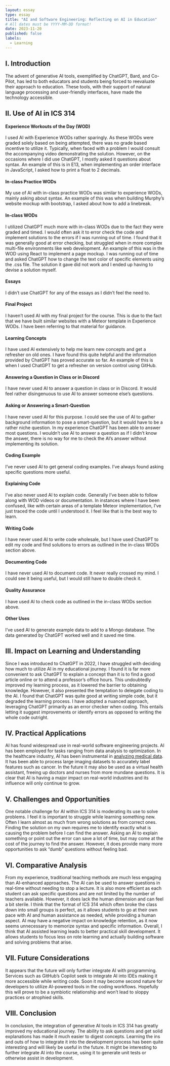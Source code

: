 ```yaml
---
layout: essay
type: essay
title: "AI and Software Engineering: Reflecting on AI in Education"
# All dates must be YYYY-MM-DD format!
date: 2023-11-20
published: false
labels:
  - Learning
---
```


## I. Introduction
The advent of generative AI tools, exemplified by ChatGPT, Bard, and Co-Pilot, has led to both educators and students being forced to reevaluate their approach to education. These tools, with their support of natural language processing and user-friendly interfaces, have made the technology accessible. 

## II. Use of AI in ICS 314

#### Experience Workouts of the Day (WOD)
I used AI with Experience WODs rather sparingly. As these WODs were graded solely based on being attempted, there was no grade based incentive to utilize it. Typically, when faced with a problem I would consult the accompanying video demonstrating the solution. However, on the occasions where I did use ChatGPT, I mostly asked it questions about syntax. An example of this is in E13, when implementing an order interface in JavaScript, I asked how to print a float to 2 decimals.

#### In-class Practice WODs
My use of AI with in-class practice WODs was similar to experience WODs, mainly asking about syntax. An example of this was when building Murphy’s website mockup with bootstrap, I asked about how to add a linebreak.

#### In-class WODs
I utilized ChatGPT much more with in-class WODs due to the fact they were graded and timed. I would often ask it to error check the code and implement solutions to the errors if I was running out of time. I found that it was generally good at error checking, but struggled when in more complex multi-file environments like web development. An example of this was in the WOD using React to implement a page mockup. I was running out of time and asked ChatGPT how to change the text color of specific elements using the .css file. The solution it gave did not work and I ended up having to devise a solution myself.

#### Essays
I didn’t use ChatGPT for any of the essays as I didn’t feel the need to.

#### Final Project
I haven’t used AI with my final project for the course. This is due to the fact that we have built similar websites with a Meteor template in Experience WODs. I have been referring to that material for guidance.

#### Learning Concepts
I have used AI extensively to help me learn new concepts and get a refresher on old ones. I have found this quite helpful and the information provided by ChatGPT has proved accurate so far. An example of this is when I used ChatGPT to get a refresher on version control using GitHub.

#### Answering a Question in Class or in Discord
I have never used AI to answer a question in class or in Discord. It would feel rather disingenuous to use AI to answer someone else’s questions.

#### Asking or Answering a Smart-Question
I have never used AI for this purpose. I could see the use of AI to gather background information to pose a smart-question, but it would have to be a rather niche question. In my experience ChatGPT has been able to answer most questions. I wouldn’t use AI to answer a question as if I didn’t know the answer, there is no way for me to check the AI’s answer without implementing its solution.

#### Coding Example
I’ve never used AI to get general coding examples. I’ve always found asking specific questions more useful.

#### Explaining Code
I’ve also never used AI to explain code. Generally I’ve been able to follow along with WOD videos or documentation. In instances where I have been confused, like with certain areas of a template Meteor implementation, I’ve just traced the code until I understood it. I feel like that is the best way to learn.

#### Writing Code
I have never used AI to write code wholesale, but I have used ChatGPT to edit my code and find solutions to errors as outlined in the in-class WODs section above.

#### Documenting Code
I have never used AI to document code. It never really crossed my mind. I could see it being useful, but I would still have to double check it.

#### Quality Assurance
I have used AI to check code as outlined in the in-class WODs section above.

#### Other Uses
I’ve used AI to generate example data to add to a Mongo database. The data generated by ChatGPT worked well and it saved me time.

## III. Impact on Learning and Understanding
Since I was introduced to ChatGPT in 2022, I have struggled with deciding how much to utilize AI in my educational journey. I found it is far more convenient to ask ChatGPT to explain a concept than it is to find a good article online or to attend a professor’s office hours. This undoubtedly improved my learning process, as it lowered the barrier to obtaining knowledge. However, it also presented the temptation to delegate coding to the AI. I found that ChatGPT was quite good at writing simple code, but it degraded the learning process. I have adopted a nuanced approach, leveraging ChatGPT primarily as an error checker when coding. This entails letting it suggest improvements or identify errors as opposed to writing the whole code outright.

## IV. Practical Applications
AI has found widespread use in real-world software engineering projects. AI has been employed for tasks ranging from data analysis to optimization. In the healthcare industry, AI has been instrumental in [analyzing medical data](https://www.ncbi.nlm.nih.gov/pmc/articles/PMC8285156/). It has been able to process large imaging datasets to accurately label features such as cancer. In the future it may also be used as a virtual health assistant, freeing up doctors and nurses from more mundane questions. It is clear that AI is having a major impact on real-world industries and its influence will only continue to grow.

## V. Challenges and Opportunities
One notable challenge for AI within ICS 314 is moderating its use to solve problems. I feel it is important to struggle while learning something new. Often I learn almost as much from wrong solutions as from correct ones. Finding the solution on my own requires me to identify exactly what is causing the problem before I can find the answer. Asking an AI to explain something or point out the error can save a lot of time, but may come at the cost of the journey to find the answer. However, it does provide many more opportunities to ask “dumb” questions without feeling bad.

## VI. Comparative Analysis
From my experience, traditional teaching methods are much less engaging than AI-enhanced approaches. The AI can be used to answer questions in real-time without needing to stop a lecture. It is also more efficient as each student can ask specific questions and are not limited by the number of teachers available. However, it does lack the human dimension and can feel a bit sterile. I think that the format of ICS 314 which often broke the class down into small groups is perfect, as it allows students to go at their own pace with AI and human assistance as needed, while providing a human aspect. AI may have a negative impact on knowledge retention, as it now seems unnecessary to memorize syntax and specific information. Overall, I think that AI assisted learning leads to better practical skill development. It allows students to focus less on rote learning and actually building software and solving problems that arise.

## VII. Future Considerations
It appears that the future will only further integrate AI with programming. Services such as GitHub’s Copilot seek to integrate AI into IDEs making it more accessible while writing code. Soon it may become second nature for developers to utilize AI-powered tools in the coding workflows. Hopefully this will prove to be a symbiotic relationship and won’t lead to sloppy practices or atrophied skills.

## VIII. Conclusion
In conclusion, the integration of generative AI tools in ICS 314 has greatly improved my educational journey. The ability to ask questions and get solid explanations has made it much easier to digest concepts. Learning the ins and outs of how to integrate it into the development process has been quite interesting and will likely be useful in the future. It might be interesting to further integrate AI into the course, using it to generate unit tests or otherwise assist in development.
